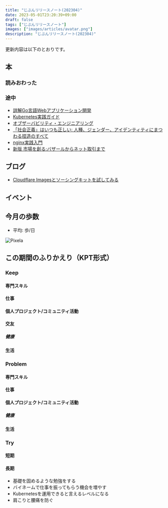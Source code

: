 ```yaml
---
title: "じぶんリリースノート(202304)"
date: 2023-05-01T23:20:39+09:00
draft: false
tags: ["じぶんリリースノート"]
images: ["images/articles/avatar.png"]
description: "じぶんリリースノート(202304)"
---
```


更新内容は以下のとおりです。

## 本

### 読みおわった

### 途中

- [詳解Go言語Webアプリケーション開発](https://bookmeter.com/books/19190920)
- [Kubernetes実践ガイド](https://bookmeter.com/books/13964298)
- [オブザーバビリティ・エンジニアリング](https://bookmeter.com/books/20530755)
- [「社会正義」はいつも正しい: 人種、ジェンダー、アイデンティティにまつわる捏造のすべて](https://bookmeter.com/books/20262590)
- [nginx実践入門](https://bookmeter.com/books/10148375)
- [新版 市場を創る:バザールからネット取引まで](https://bookmeter.com/books/18884495)

## ブログ

- [Cloudflare Imagesとソーシングキットを試してみる](https://mom0tomo.github.io/post/try_cloudflare_images/)

## イベント


## 今月の歩数

- 平均: 歩/日

![Pixela](https://pixe.la/v1/users/mom0tomo/graphs/pedometer)

## この期間のふりかえり（KPT形式）

### Keep

#### 専門スキル

#### 仕事

#### 個人プロジェクト/コミュニティ活動

#### 交友

##### 健康

#### 生活

### Problem

#### 専門スキル

#### 仕事

#### 個人プロジェクト/コミュニティ活動

##### 健康

#### 生活

### Try

#### 短期

#### 長期

- 基礎を固めるような勉強をする
- バイネームで仕事を振ってもらう機会を増やす
- Kubernetesを運用できると言えるレベルになる
- 肩こりと腰痛を防ぐ

